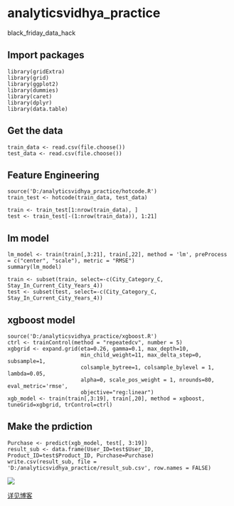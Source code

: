 # analyticsvidhya_practice
black_friday_data_hack

## Import packages

```
library(gridExtra)
library(grid)
library(ggplot2)
library(dummies)
library(caret)
library(dplyr)
library(data.table)
```

## Get the data

```
train_data <- read.csv(file.choose())
test_data <- read.csv(file.choose())
```

## Feature Engineering

```
source('D:/analyticsvidhya_practice/hotcode.R')
train_test <- hotcode(train_data, test_data)

train <- train_test[1:nrow(train_data), ]
test <- train_test[-(1:nrow(train_data)), 1:21]
```

## lm model

```
lm_model <- train(train[,3:21], train[,22], method = 'lm', preProcess = c("center", "scale"), metric = "RMSE")
summary(lm_model)

train <- subset(train, select=-c(City_Category_C, Stay_In_Current_City_Years_4))
test <- subset(test, select=-c(City_Category_C, Stay_In_Current_City_Years_4))
```

## xgboost model

```
source('D:/analyticsvidhya_practice/xgboost.R')
ctrl <- trainControl(method = "repeatedcv", number = 5)
xgbgrid <- expand.grid(eta=0.26, gamma=0.1, max_depth=10,
                       min_child_weight=11, max_delta_step=0, subsample=1,
                       colsample_bytree=1, colsample_bylevel = 1, lambda=0.05,
                       alpha=0, scale_pos_weight = 1, nrounds=80, eval_metric='rmse',
                       objective="reg:linear")
xgb_model <- train(train[,3:19], train[,20], method = xgboost, tuneGrid=xgbgrid, trControl=ctrl)
```
## Make the prdiction

```
Purchase <- predict(xgb_model, test[, 3:19])
result_sub <- data.frame(User_ID=test$User_ID, Product_ID=test$Product_ID, Purchase=Purchase)
write.csv(result_sub, file = 'D:/analyticsvidhya_practice/result_sub.csv', row.names = FALSE)
```

![](https://68.media.tumblr.com/a65a64902e53e5609cc3356726e58941/tumblr_oom6xfpqX01w13vv3o1_540.png)

[详见博客]()
